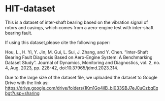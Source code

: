 # HIT-dataset
This is a dataset of inter-shaft bearing based on the vibration signal of rotors and casings, which comes from a aero-engine test with inter-shaft bearing fault. 

If using this dataset,please cite the following paper:

Hou, L., H. Yi, Y. Jin, M. Gui, L. Sui, J. Zhang, and Y. Chen. “Inter-Shaft Bearing Fault Diagnosis Based on Aero-Engine System: A Benchmarking Dataset Study”. Journal of Dynamics, Monitoring and Diagnostics, vol. 2, no. 4, Aug. 2023, pp. 228-42, doi:10.37965/jdmd.2023.314.

Due to the large size of the dataset file, we uploaded the dataset to Google Drive with the link as: https://drive.google.com/drive/folders/1Km1Go4ilB_bI033SBJ7eJ0uCzbqEqbgt?usp=sharing
